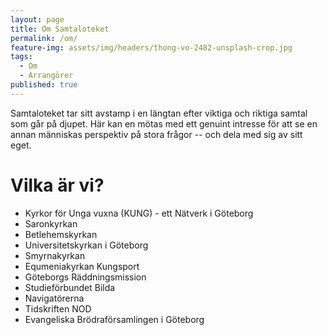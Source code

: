 ```yaml
---
layout: page
title: Om Samtaloteket
permalink: /om/
feature-img: assets/img/headers/thong-vo-2482-unsplash-crop.jpg
tags:
  - Om
  - Arrangörer
published: true
---
```


Samtaloteket tar sitt avstamp i en längtan efter viktiga och riktiga samtal som går på djupet. Här kan en mötas med ett genuint intresse
för att se en annan människas perspektiv på stora frågor -- och dela med sig av sitt eget.

# Vilka är vi?
* Kyrkor för Unga vuxna (KUNG) - ett Nätverk i Göteborg
* Saronkyrkan
* Betlehemskyrkan
* Universitetskyrkan i Göteborg
* Smyrnakyrkan
* Equmeniakyrkan Kungsport
* Göteborgs Räddningsmission
* Studieförbundet Bilda
* Navigatörerna
* Tidskriften NOD
* Evangeliska Brödraförsamlingen i Göteborg
